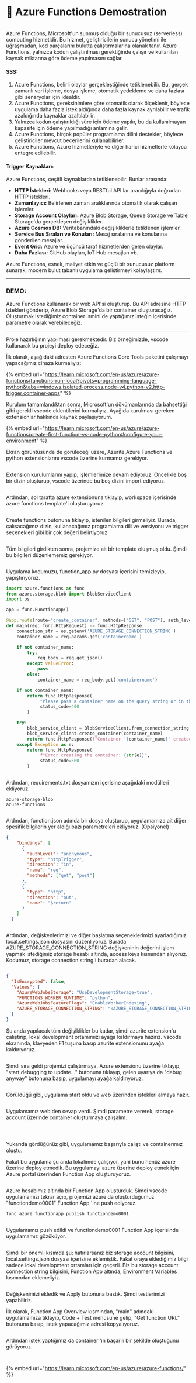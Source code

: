 # 📠 Azure Functions Demostration

<figure><img src="../.gitbook/assets/6.webp" alt=""><figcaption></figcaption></figure>

Azure Functions, Microsoft'un sunmuş olduğu bir sunucusuz (serverless) computing hizmetidir. Bu hizmet, geliştiricilerin sunucu yönetimi ile uğraşmadan, kod parçalarını bulutta çalıştırmalarına olanak tanır. Azure Functions, yalnızca kodun çalıştırılması gerektiğinde çalışır ve kullanılan kaynak miktarına göre ödeme yapılmasını sağlar.&#x20;

#### SSS:

1. Azure Functions, belirli olaylar gerçekleştiğinde tetiklenebilir. Bu, gerçek zamanlı veri işleme, dosya işleme, otomatik yedekleme ve daha fazlası gibi senaryolar için idealdir.
2. Azure Functions, gereksinimlere göre otomatik olarak ölçeklenir, böylece uygulama daha fazla istek aldığında daha fazla kaynak ayrılabilir ve trafik azaldığında kaynaklar azaltılabilir.
3. Yalnızca kodun çalıştırıldığı süre için ödeme yapılır, bu da kullanılmayan kapasite için ödeme yapılmadığı anlamına gelir.
4. Azure Functions, birçok popüler programlama dilini destekler, böylece geliştiriciler mevcut becerilerini kullanabilirler.
5. Azure Functions, Azure hizmetleriyle ve diğer harici hizmetlerle kolayca entegre edilebilir.

#### Trigger Kaynakları:

Azure Functions, çeşitli kaynaklardan tetiklenebilir. Bunlar arasında:

* **HTTP İstekleri:** Webhooks veya RESTful API'lar aracılığıyla doğrudan HTTP istekleri.
* **Zamanlayıcı:** Belirlenen zaman aralıklarında otomatik olarak çalışan işlemler.
* **Storage Account Olayları:** Azure Blob Storage, Queue Storage ve Table Storage'da gerçekleşen değişiklikler.
* **Azure Cosmos DB:** Veritabanındaki değişikliklerle tetiklenen işlemler.
* **Service Bus Sıraları ve Konuları:** Mesaj sıralarına ve konularına gönderilen mesajlar.
* **Event Grid:** Azure ve üçüncü taraf hizmetlerden gelen olaylar.
* **Daha Fazlası:** GitHub olayları, IoT Hub mesajları vb.



Azure Functions, esnek, maliyet etkin ve güçlü bir sunucusuz platform sunarak, modern bulut tabanlı uygulama geliştirmeyi kolaylaştırır.

***

### DEMO:

Azure Functions kullanarak bir web API'si oluşturup. Bu API adresine HTTP istekleri gönderip, Azure Blob Storage'da bir container oluşturacağız. Oluşturmak istediğimiz container ismini de yaptığımız isteğin içerisinde parametre olarak verebileceğiz.

***

Proje hazırlığının yapılması gerekmektedir. Biz örneğimizde, vscode kullanarak bu projeyi deploy edeceğiz.

İlk olarak, aşağıdaki adresten Azure Functions Core Tools paketini çalışmayı yapacağımız cihaza kurmalıyız:&#x20;

{% embed url="https://learn.microsoft.com/en-us/azure/azure-functions/functions-run-local?pivots=programming-language-python&tabs=windows,isolated-process,node-v4,python-v2,http-trigger,container-apps" %}

Kurulum tamamlandıktan sonra, Microsoft'un dökümanlarında da bahsettiği gibi gerekli vscode eklentilerini kurmalıyız. Aşağıda kurulması gereken extensionlar hakkında kaynak paylaşıyorum.

{% embed url="https://learn.microsoft.com/en-us/azure/azure-functions/create-first-function-vs-code-python#configure-your-environment" %}

Ekran görüntüsünde de görüleceği üzere, Azurite,Azure Functions ve python extensionlarını vscode üzerine kurmamız gerekiyor.

<figure><img src="../.gitbook/assets/image (255).png" alt=""><figcaption></figcaption></figure>

Extension kurulumlarını yapıp, işlemlerimize devam ediyoruz. Öncelikle boş bir dizin oluşturup, vscode üzerinde bu boş dizini import ediyoruz.

<figure><img src="../.gitbook/assets/image (254).png" alt=""><figcaption></figcaption></figure>

Ardından, sol tarafta azure extensionuna tıklayıp, workspace içerisinde azure functions template'i oluşturuyoruz.

<figure><img src="../.gitbook/assets/image (256).png" alt=""><figcaption></figcaption></figure>

Create functions butonuna tıklayıp, istenilen bilgileri girmeliyiz. Burada, çalışacağımız dizin, kullanacağımız programlama dili ve versiyonu ve trigger seçenekleri gibi bir çok değeri belirtiyoruz.

<figure><img src="../.gitbook/assets/image (257).png" alt=""><figcaption></figcaption></figure>

Tüm bilgileri girdikten sonra, projemize ait bir template oluşmuş oldu. Şimdi bu bilgileri düzenlememiz gerekiyor.

<figure><img src="../.gitbook/assets/image (258).png" alt=""><figcaption></figcaption></figure>

Uygulama kodumuzu, function\_app.py dosyası içerisini temizleyip, yapıştırıyoruz.&#x20;

```python
import azure.functions as func
from azure.storage.blob import BlobServiceClient
import os

app = func.FunctionApp()

@app.route(route="create_container", methods=["GET", "POST"], auth_level=func.AuthLevel.ANONYMOUS)
def main(req: func.HttpRequest) -> func.HttpResponse:
    connection_str = os.getenv('AZURE_STORAGE_CONNECTION_STRING')  
    container_name = req.params.get('containername')  

    if not container_name:
        try:
            req_body = req.get_json()
        except ValueError:
            pass
        else:
            container_name = req_body.get('containername')

    if not container_name:
        return func.HttpResponse(
             "Please pass a container name on the query string or in the request body.",
             status_code=400
        )

    try:
        blob_service_client = BlobServiceClient.from_connection_string(connection_str)
        blob_service_client.create_container(container_name)
        return func.HttpResponse(f"Container '{container_name}' created successfully.", status_code=201)
    except Exception as e:
        return func.HttpResponse(
             f"Error creating the container: {str(e)}",
             status_code=500
        )

```

<figure><img src="../.gitbook/assets/image (259).png" alt=""><figcaption></figcaption></figure>

Ardından, requirements.txt dosyamızın içerisine aşağıdaki modülleri ekliyoruz.

```
azure-storage-blob
azure-functions
```

<figure><img src="../.gitbook/assets/image (260).png" alt=""><figcaption></figcaption></figure>

Ardından, function.json adında bir dosya oluşturup, uygulamamıza ait diğer spesifik bilgilerin yer aldığı bazı parametreleri ekliyoruz. (Opsiyonel)

```json
{
    "bindings": [
      {
        "authLevel": "anonymous",
        "type": "httpTrigger",
        "direction": "in",
        "name": "req",
        "methods": ["get", "post"]
      },
      {
        "type": "http",
        "direction": "out",
        "name": "$return"
      }
    ]
  }
```

<figure><img src="../.gitbook/assets/image (261).png" alt=""><figcaption></figcaption></figure>

Ardından, değişkenlerimizi ve diğer başlatma seçeneklerimizi ayarladığımız local.settings.json dosyasını düzenliyoruz. Burada AZURE\_STORAGE\_CONNECTION\_STRING değişkeninin değerini işlem yapmak istediğimiz storage hesabı altında, access keys kısmından alıyoruz. Kodumuz, storage connection string'i buradan alacak.

<figure><img src="../.gitbook/assets/image (262).png" alt=""><figcaption></figcaption></figure>

```json
{
  "IsEncrypted": false,
  "Values": {
    "AzureWebJobsStorage": "UseDevelopmentStorage=true",
    "FUNCTIONS_WORKER_RUNTIME": "python",
    "AzureWebJobsFeatureFlags": "EnableWorkerIndexing",
    "AZURE_STORAGE_CONNECTION_STRING": "<AZURE_STORAGE_CONNECTION_STRING>"
  }
}
```

Şu anda yapılacak tüm değişiklikler bu kadar, şimdi azurite extension'u çalıştırıp, lokal development ortamımızı ayağa kaldırmaya hazırız. vscode ekranında, klavyeden F1 tuşuna basıp azurite extensionunu ayağa kaldırıyoruz.

<figure><img src="../.gitbook/assets/image (263).png" alt=""><figcaption></figcaption></figure>

Şimdi sıra geldi projemizi çalıştırmaya, Azure extensionu üzerine tıklayıp, "start debugging to update..." butonuna tıklayıp, gelen uyarıya da "debug anyway" butonuna basıp, uygulamayı ayağa kaldırıyoruz.

<figure><img src="../.gitbook/assets/image (264).png" alt=""><figcaption></figcaption></figure>

Görüldüğü gibi, uygulama start oldu ve web üzerinden istekleri almaya hazır.&#x20;

<figure><img src="../.gitbook/assets/image (265).png" alt=""><figcaption></figcaption></figure>

Uygulamamız web'den cevap verdi. Şimdi parametre vererek, storage account üzerinde container oluşturmaya çalışalım.

<figure><img src="../.gitbook/assets/image (266).png" alt=""><figcaption></figcaption></figure>

<figure><img src="../.gitbook/assets/image (267).png" alt=""><figcaption></figcaption></figure>

<figure><img src="../.gitbook/assets/image (268).png" alt=""><figcaption></figcaption></figure>

Yukarıda gördüğünüz gibi, uygulamamız başarıyla çalıştı ve containerımız oluştu.



Fakat bu uygulama şu anda lokalimde çalışıyor, yani bunu henüz azure üzerine deploy etmedik. Bu uygulamayı azure üzerine deploy etmek için Azure portal üzerinden Function App oluşturuyoruz.

<figure><img src="../.gitbook/assets/image (269).png" alt=""><figcaption></figcaption></figure>

Azure hesabımız altında bir Function App oluşturduk. Şimdi vscode uygulamamızı tekrar açıp, projemizi azure da oluşturduğumuz "functiondemo0001" Function App 'ine push ediyoruz.

```powershell
func azure functionapp publish functiondemo0001
```

<figure><img src="../.gitbook/assets/image (270).png" alt=""><figcaption></figcaption></figure>

Uygulamamız push edildi ve functiondemo0001 Function App içerisinde uygulamamız gözüküyor.

<figure><img src="../.gitbook/assets/image (271).png" alt=""><figcaption></figcaption></figure>

Şimdi bir önemli kısımda şu; hatırlarsanız biz storage account bilgisini, local.settings.json dosyası içerisine eklemiştik. Fakat oraya eklediğimiz bilgi sadece lokal development ortamları için geçerli. Biz bu storage account connection string bilgisini, Function App altında, Environment Variables kısmından eklemeliyiz.

<figure><img src="../.gitbook/assets/image (272).png" alt=""><figcaption></figcaption></figure>

Değişkenimizi ekledik ve Apply butonuna bastık. Şimdi testlerimizi yapabiliriz.



İlk olarak, Function App Overview kısmından, "main" adındaki uygulamamıza tıklayıp, Code + Test menüsüne gelip, "Get function URL" butonuna basıp, istek yapacağımız adresi kopyalıyoruz.

<figure><img src="../.gitbook/assets/image (274).png" alt=""><figcaption></figcaption></figure>

&#x20;Ardından istek yaptığımız da container 'ın başarılı bir şekilde oluştuğunu görüyoruz.

<figure><img src="../.gitbook/assets/image (273).png" alt=""><figcaption></figcaption></figure>

<figure><img src="../.gitbook/assets/image (275).png" alt=""><figcaption></figcaption></figure>



{% embed url="https://learn.microsoft.com/en-us/azure/azure-functions/" %}
